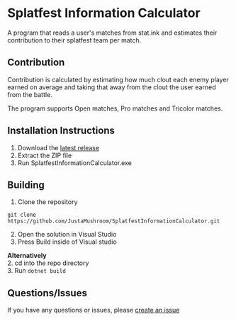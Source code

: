 # Splatfest Information Calculator

A program that reads a user's matches from stat.ink and estimates their contribution to their splatfest team per match.

## Contribution
Contribution is calculated by estimating how much clout each enemy player earned on average and taking that away from the clout the user earned from the battle.

The program supports Open matches, Pro matches and Tricolor matches.

## Installation Instructions
1. Download the [latest release](https://github.com/JustaMushroom/SplatfestInformationCalculator/releases/latest)
2. Extract the ZIP file
3. Run SplatfestInformationCalculator.exe

## Building
1. Clone the repository
```
git clone https://github.com/JustaMushroom/SplatfestInformationCalculator.git
```
2. Open the solution in Visual Studio
3. Press Build inside of Visual studio

**Alternatively**  
2. cd into the repo directory  
3. Run `dotnet build`

## Questions/Issues
If you have any questions or issues, please [create an issue](https://github.com/JustaMushroom/SplatfestInformationCalculator/issues/new)